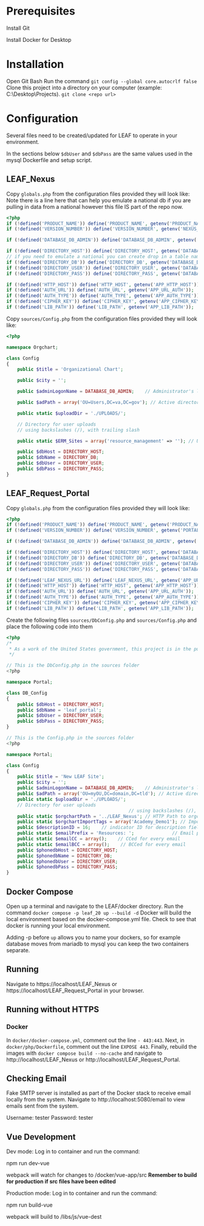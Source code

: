# Prerequisites

Install Git

Install Docker for Desktop

# Installation

Open Git Bash
Run the command `git config --global core.autocrlf false`
Clone this project into a directory on your computer (example: C:\Desktop\Projects).
`git clone <repo url>`

# Configuration

Several files need to be created/updated for LEAF to operate in your environment.

In the sections below `$dbUser` and `$dbPass` are the same values used in the mysql Dockerfile and setup script.

## LEAF_Nexus

Copy `globals.php` from the configuration files provided they will look like:
Note there is a line here that can help you emulate a national db if you are pulling in data from a national however this file IS part of the repo now.

```php
<?php
if (!defined('PRODUCT_NAME')) define('PRODUCT_NAME', getenv('PRODUCT_NAME'));
if (!defined('VERSION_NUMBER')) define('VERSION_NUMBER', getenv('NEXUS_VERSION_NUMBER'));

if (!defined('DATABASE_DB_ADMIN')) define('DATABASE_DB_ADMIN', getenv('DATABASE_DB_ADMIN'));

if (!defined('DIRECTORY_HOST')) define('DIRECTORY_HOST', getenv('DATABASE_HOST'));
// if you need to emulate a national you can create drop in a table name here instead of the getenv.
if (!defined('DIRECTORY_DB')) define('DIRECTORY_DB', getenv('DATABASE_DB_DIRECTORY'));
if (!defined('DIRECTORY_USER')) define('DIRECTORY_USER', getenv('DATABASE_USERNAME'));
if (!defined('DIRECTORY_PASS')) define('DIRECTORY_PASS', getenv('DATABASE_PASSWORD'));

if (!defined('HTTP_HOST')) define('HTTP_HOST', getenv('APP_HTTP_HOST'));
if (!defined('AUTH_URL')) define('AUTH_URL', getenv('APP_URL_AUTH'));
if (!defined('AUTH_TYPE')) define('AUTH_TYPE', getenv('APP_AUTH_TYPE'));
if (!defined('CIPHER_KEY')) define('CIPHER_KEY', getenv('APP_CIPHER_KEY'));
if (!defined('LIB_PATH')) define('LIB_PATH', getenv('APP_LIB_PATH'));

```

Copy `sources/Config.php` from the configuration files provided they will look like:

```php
<?php

namespace Orgchart;

class Config
{
    public $title = 'Organizational Chart';

    public $city = '';

    public $adminLogonName = DATABASE_DB_ADMIN;    // Administrator's logon name

    public $adPath = array('OU=Users,DC=va,DC=gov'); // Active directory paths

    public static $uploadDir = './UPLOADS/';

    // Directory for user uploads
    // using backslashes (/), with trailing slash

    public static $ERM_Sites = array('resource_management' => ''); // URL to ERM sites with trailing slash

    public $dbHost = DIRECTORY_HOST;
    public $dbName = DIRECTORY_DB;
    public $dbUser = DIRECTORY_USER;
    public $dbPass = DIRECTORY_PASS;
}

```

## LEAF_Request_Portal

Copy `globals.php` from the configuration files provided they will look like:

```php
<?php
if (!defined('PRODUCT_NAME')) define('PRODUCT_NAME', getenv('PRODUCT_NAME'));
if (!defined('VERSION_NUMBER')) define('VERSION_NUMBER', getenv('PORTAL_VERSION_NUMBER'));

if (!defined('DATABASE_DB_ADMIN')) define('DATABASE_DB_ADMIN', getenv('DATABASE_DB_ADMIN'));

if (!defined('DIRECTORY_HOST')) define('DIRECTORY_HOST', getenv('DATABASE_HOST'));
if (!defined('DIRECTORY_DB')) define('DIRECTORY_DB', getenv('DATABASE_DB_DIRECTORY'));
if (!defined('DIRECTORY_USER')) define('DIRECTORY_USER', getenv('DATABASE_USERNAME'));
if (!defined('DIRECTORY_PASS')) define('DIRECTORY_PASS', getenv('DATABASE_PASSWORD'));

if (!defined('LEAF_NEXUS_URL')) define('LEAF_NEXUS_URL', getenv('APP_URL_NEXUS'));
if (!defined('HTTP_HOST')) define('HTTP_HOST', getenv('APP_HTTP_HOST'));
if (!defined('AUTH_URL')) define('AUTH_URL', getenv('APP_URL_AUTH'));
if (!defined('AUTH_TYPE')) define('AUTH_TYPE', getenv('APP_AUTH_TYPE'));
if (!defined('CIPHER_KEY')) define('CIPHER_KEY', getenv('APP_CIPHER_KEY'));
if (!defined('LIB_PATH')) define('LIB_PATH', getenv('APP_LIB_PATH'));

```

Create the following files `sources/DbConfig.php` and `sources/Config.php` and place the following code into them

```php
<?php
/*
 * As a work of the United States government, this project is in the public domain within the United States.
 */

// This is the DbConfig.php in the sources folder
<?php

namespace Portal;

class DB_Config
{
    public $dbHost = DIRECTORY_HOST;
    public $dbName = 'leaf_portal';
    public $dbUser = DIRECTORY_USER;
    public $dbPass = DIRECTORY_PASS;
}

// This is the Config.php in the sources folder
<?php

namespace Portal;

class Config
{
    public $title = 'New LEAF Site';
    public $city = '';
    public $adminLogonName = DATABASE_DB_ADMIN;    // Administrator's logon name
    public $adPath = array('OU=myOU,DC=domain,DC=tld'); // Active directory path
    public static $uploadDir = './UPLOADS/';
    // Directory for user uploads
                                             // using backslashes (/), with trailing slash
    public static $orgchartPath = '../LEAF_Nexus'; // HTTP Path to orgchart with no trailing slash
    public static $orgchartImportTags = array('Academy_Demo1'); // Import org chart groups if they match these tags
    public $descriptionID = 16;    // indicator ID for description field
    public static $emailPrefix = 'Resources: ';              // Email prefix
    public static $emailCC = array();    // CCed for every email
    public static $emailBCC = array();    // BCCed for every email
    public $phonedbHost = DIRECTORY_HOST;
    public $phonedbName = DIRECTORY_DB;
    public $phonedbUser = DIRECTORY_USER;
    public $phonedbPass = DIRECTORY_PASS;
}

```

## Docker Compose

Open up a terminal and navigate to the LEAF/docker directory.
Run the command `docker compose -p leaf_20 up --build -d`
Docker will build the local environment based on the docker-compose.yml file.
Check to see that docker is running your local environment.

Adding -p before `up` allows you to name your dockers, so for example database
moves from mariadb to mysql you can keep the two containers separate.

## Running

Navigate to https://localhost/LEAF_Nexus or https://localhost/LEAF_Request_Portal in your browser.

## Running without HTTPS

### Docker

In `docker/docker-compose.yml`, comment out the line `- 443:443`. Next, in `docker/php/Dockerfile`, comment out the line `EXPOSE 443`. Finally, rebuild the images with `docker compose build --no-cache` and navigate to http://localhost/LEAF_Nexus or http://localhost/LEAF_Request_Portal.

## Checking Email

Fake SMTP server is installed as part of the Docker stack to receive email locally from the system. Navigate to http://localhost:5080/email to view emails sent from the system.

Username: tester
Password: tester

## Vue Development

Dev mode: Log in to container and run the command:

npm run dev-vue

webpack will watch for changes to /docker/vue-app/src
**Remember to build for production if src files have been edited**

Production mode: Log in to container and run the command:

npm run build-vue

webpack will build to /libs/js/vue-dest
